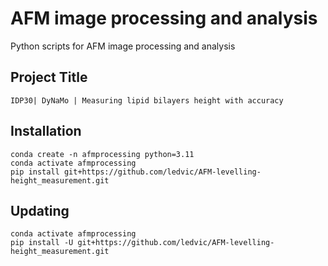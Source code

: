 # AFM image processing and analysis
Python scripts for AFM image processing and analysis

## Project Title
```
IDP30| DyNaMo | Measuring lipid bilayers height with accuracy 
```
## Installation
```
conda create -n afmprocessing python=3.11
conda activate afmprocessing
pip install git+https://github.com/ledvic/AFM-levelling-height_measurement.git
```
## Updating
```
conda activate afmprocessing
pip install -U git+https://github.com/ledvic/AFM-levelling-height_measurement.git
```
